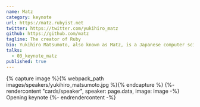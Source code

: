 ```yaml
---
name: Matz
category: keynote
url: https://matz.rubyist.net
twitter: https://twitter.com/yukihiro_matz
github: https://github.com/matz
tagline: The creator of Ruby
bio: Yukihiro Matsumoto, also known as Matz, is a Japanese computer scientist and software programmer best known as the chief designer of the Ruby programming language and its original reference implementation, Matz's Ruby Interpreter.
talks:
  - 03_keynote_matz
published: true
---
```


{% capture image %}{% webpack_path images/speakers/yukihiro_matsumoto.jpg %}{% endcapture %}
{%- rendercontent "cards/speaker", speaker: page.data, image: image -%}
Opening keynote
{%- endrendercontent -%}
